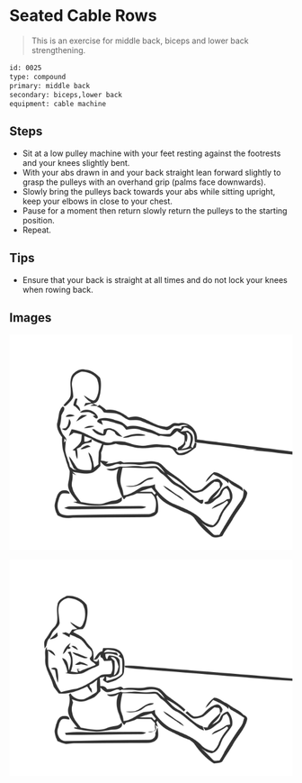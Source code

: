 # Seated Cable Rows
> This is an exercise for middle back, biceps and lower back strengthening.

``` 
id: 0025 
type: compound 
primary: middle back 
secondary: biceps,lower back 
equipment: cable machine 
``` 

## Steps

 - Sit at a low pulley machine with your feet resting against the footrests and your knees slightly bent.
 - With your abs drawn in and your back straight lean forward slightly to grasp the pulleys with an overhand grip (palms face downwards).
 - Slowly bring the pulleys back towards your abs while sitting upright, keep your elbows in close to your chest.
 - Pause for a moment then return slowly return the pulleys to the starting position.
 - Repeat.

## Tips

 - Ensure that your back is straight at all times and do not lock your knees when rowing back.

## Images

![](../svg/0025-relaxation.svg)

![](../svg/0025-tension.svg)
